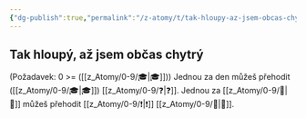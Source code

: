 ```yaml
---
{"dg-publish":true,"permalink":"/z-atomy/t/tak-hloupy-az-jsem-obcas-chytry/"}
---
```


## Tak hloupý, až jsem občas chytrý
(Požadavek: 0 >= ([[z_Atomy/0-9/🎓\|🎓]])) Jednou za den můžeš přehodit ([[z_Atomy/0-9/🎓\|🎓]]) [[z_Atomy/0-9/❓\|❓]]. 
Jednou za [[z_Atomy/0-9/🔋\|🔋]]  můžeš přehodit [[z_Atomy/0-9/❗\|❗]] [[z_Atomy/0-9/🧠\|🧠]].